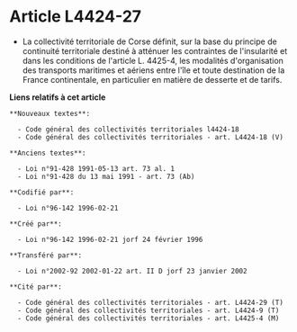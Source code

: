# Article L4424-27

- La collectivité territoriale de Corse définit, sur la base du principe de continuité territoriale destiné à atténuer les
contraintes de l'insularité et dans les conditions de l'article L. 4425-4, les modalités d'organisation des transports
maritimes et aériens entre l'île et toute destination de la France continentale, en particulier en matière de desserte et de
tarifs.

**Liens relatifs à cet article**

	**Nouveaux textes**:

	  - Code général des collectivités territoriales l4424-18
	  - Code général des collectivités territoriales - art. L4424-18 (V)

	**Anciens textes**:

	  - Loi n°91-428 1991-05-13 art. 73 al. 1
	  - Loi n°91-428 du 13 mai 1991 - art. 73 (Ab)

	**Codifié par**:

	  - Loi n°96-142 1996-02-21

	**Créé par**:

	  - Loi n°96-142 1996-02-21 jorf 24 février 1996

	**Transféré par**:

	  - Loi n°2002-92 2002-01-22 art. II D jorf 23 janvier 2002

	**Cité par**:

	  - Code général des collectivités territoriales - art. L4424-29 (T)
	  - Code général des collectivités territoriales - art. L4424-9 (T)
	  - Code général des collectivités territoriales - art. L4425-4 (M)
